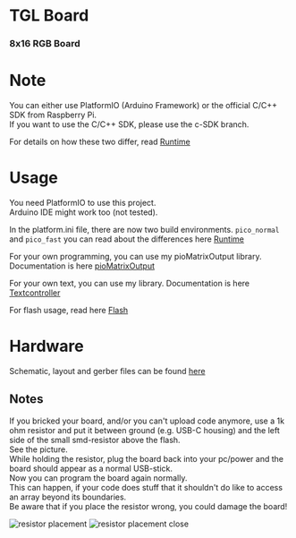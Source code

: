 # TGL Board

### 8x16 RGB Board


# Note
You can either use PlatformIO (Arduino Framework) or the official C/C++ SDK from Raspberry Pi.  
If you want to use the C/C++ SDK, please use the c-SDK branch.

For details on how these two differ, read [Runtime](README_runtime.md)

# Usage

You need PlatformIO to use this project.  
Arduino IDE might work too (not tested).

In the platform.ini file, there are now two build environments.
`pico_normal` and `pico_fast` you can read about the differences here [Runtime](README_runtime.md)

For your own programming, you can use my pioMatrixOutput library.
Documentation is here [pioMatrixOutput](READMEpioMatrixOutput.md)

For your own text, you can use my library.
Documentation is here [Textcontroller](README_textController.md)


For flash usage, read here [Flash](README_flash.md)

# Hardware

Schematic, layout and gerber files can be found [here](hardware)  

## Notes
If you bricked your board,
and/or you can't upload code anymore,
use a 1k ohm resistor and put it between ground (e.g. USB-C housing)
and the left side of the small smd-resistor above the flash.  
See the picture.  
While holding the resistor, plug the board back into your pc/power and the board should appear as a normal USB-stick.  
Now you can program the board again normally.  
This can happen, if your code does stuff that it shouldn't do like to access an array beyond its boundaries.  
Be aware that if you place the resistor wrong, you could damage the board!

![resistor placement](assets/images/resistorPlacement.png "resistorPlacement")
![resistor placement close](assets/images/resistorPlacementClose.png "resistorPlacementClose")
